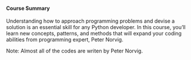 #### Course Summary

Understanding how to approach programming problems and devise a solution is an essential skill for any Python developer. In this course, you’ll learn new concepts, patterns, and methods that will expand your coding abilities from programming expert, Peter Norvig.

Note: Almost all of the codes are writen by Peter Norvig.  
